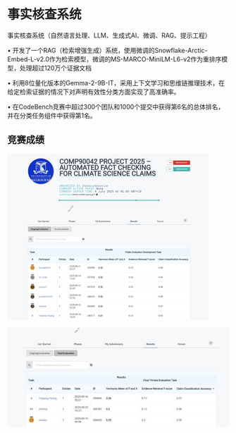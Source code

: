 # 事实核查系统

事实核查系统（自然语言处理、LLM、生成式AI、微调、RAG、提示工程）

• 开发了一个RAG（检索增强生成）系统，使用微调的Snowflake-Arctic-Embed-L-v2.0作为检索模型，微调的MS-MARCO-MiniLM-L6-v2作为重排序模型，处理超过120万个证据文档

• 利用8位量化版本的Gemma-2-9B-IT，采用上下文学习和思维链推理技术，在给定检索证据的情况下对声明有效性分类方面实现了高准确率。

• 在CodeBench竞赛中超过300个团队和1000个提交中获得第6名的总体排名，并在分类任务组件中获得第1名。

## 竞赛成绩

![第一阶段排名](images/第一阶段排名.png)

![第二阶段排名](images/第二阶段排名.jpg)
